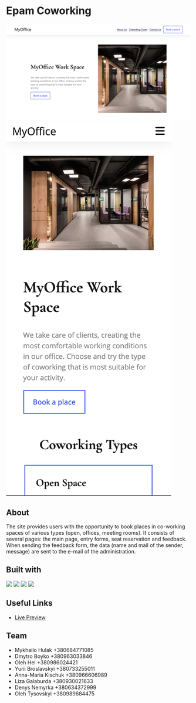 # Epam Coworking

![](images/screenshots/WebSiteDesktop.png)
![](images/screenshots/WebSiteMobile.png)

## About

The site provides users with the opportunity to book places in co-working spaces of various types (open, offices, meeting rooms). It consists of several pages: the main page, entry forms, seat reservation and feedback. When sending the feedback form, the data (name and mail of the sender, message) are sent to the e-mail of the administration.

## Built with

![](https://img.shields.io/badge/HTML5-20232A?style=for-the-badge&logo=HTML5&logoColor=E34F26)
![](https://img.shields.io/badge/CSS3-20232A?style=for-the-badge&logo=CSS3&logoColor=1572B6)
![](https://img.shields.io/badge/JavaScript-20232A?style=for-the-badge&logo=JavaScript&logoColor=F7DF1E)
![](https://img.shields.io/badge/Firebase-20232A?style=for-the-badge&logo=firebase&logoColor=FFCA28)

## Useful Links

- [Live Preview](https://midjiro.github.io/epam-coworking/)

## Team

- Mykhailo Hulak +380684771085
- Dmytro Boyko +380963033846
- Oleh Hel +380986024421
- Yurii Broslavskyi +380733255011
- Anna-Maria Kischuk +380966606989
- Liza Galaburda +380930021633
- Denys Nemyrka +380634372999
- Oleh Tysovskyi +380989684475
